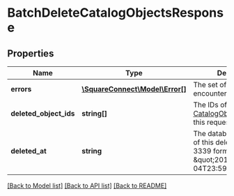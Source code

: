 # BatchDeleteCatalogObjectsResponse

## Properties
Name | Type | Description | Notes
------------ | ------------- | ------------- | -------------
**errors** | [**\SquareConnect\Model\Error[]**](Error.md) | The set of [Error](#type-error)s encountered. | [optional] 
**deleted_object_ids** | **string[]** | The IDs of all [CatalogObject](#type-catalogobject)s deleted by this request. | [optional] 
**deleted_at** | **string** | The database [timestamp](#workingwithdates) of this deletion in RFC 3339 format, e.g., \&quot;2016-09-04T23:59:33.123Z\&quot;. | [optional] 

[[Back to Model list]](../README.md#documentation-for-models) [[Back to API list]](../README.md#documentation-for-api-endpoints) [[Back to README]](../README.md)


